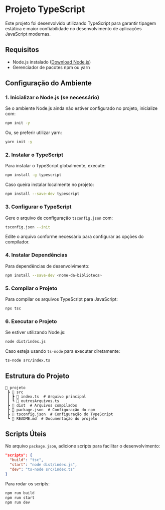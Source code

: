 # Projeto TypeScript

Este projeto foi desenvolvido utilizando TypeScript para garantir tipagem estática e maior confiabilidade no desenvolvimento de aplicações JavaScript modernas.

## Requisitos

- Node.js instalado ([Download Node.js](https://nodejs.org/))
- Gerenciador de pacotes npm ou yarn

## Configuração do Ambiente

### 1. Inicializar o Node.js (se necessário)
Se o ambiente Node.js ainda não estiver configurado no projeto, inicialize com:
```sh
npm init -y
```
Ou, se preferir utilizar yarn:
```sh
yarn init -y
```

### 2. Instalar o TypeScript
Para instalar o TypeScript globalmente, execute:
```sh
npm install -g typescript
```
Caso queira instalar localmente no projeto:
```sh
npm install --save-dev typescript
```

### 3. Configurar o TypeScript
Gere o arquivo de configuração `tsconfig.json` com:
```sh
tsconfig.json --init
```
Edite o arquivo conforme necessário para configurar as opções do compilador.

### 4. Instalar Dependências
Para dependências de desenvolvimento:
```sh
npm install --save-dev <nome-da-biblioteca>
```

### 5. Compilar o Projeto
Para compilar os arquivos TypeScript para JavaScript:
```sh
npx tsc
```

### 6. Executar o Projeto
Se estiver utilizando Node.js:
```sh
node dist/index.js
```

Caso esteja usando `ts-node` para executar diretamente:
```sh
ts-node src/index.ts
```

## Estrutura do Projeto
```
📁 projeto
 ┣ 📁 src
 ┃ ┣ 📜 index.ts  # Arquivo principal
 ┃ ┗ 📜 outrosArquivos.ts
 ┣ 📁 dist  # Arquivos compilados
 ┣ 📜 package.json  # Configuração do npm
 ┣ 📜 tsconfig.json  # Configuração do TypeScript
 ┗ 📜 README.md  # Documentação do projeto
```

## Scripts Úteis
No arquivo `package.json`, adicione scripts para facilitar o desenvolvimento:
```json
"scripts": {
  "build": "tsc",
  "start": "node dist/index.js",
  "dev": "ts-node src/index.ts"
}
```
Para rodar os scripts:
```sh
npm run build
npm run start
npm run dev
```